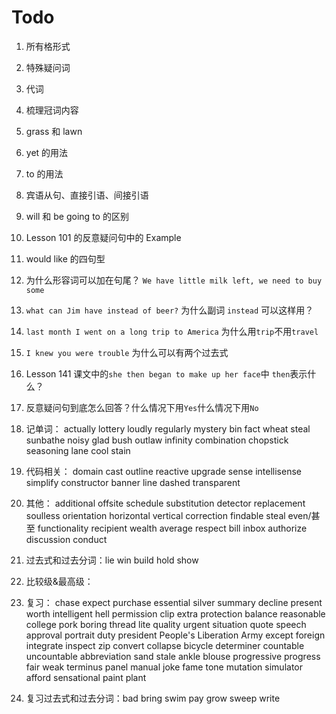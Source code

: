 # Todo

1. 所有格形式

2. 特殊疑问词

3. 代词

4. 梳理冠词内容

5. grass 和 lawn

6. yet 的用法

7. to 的用法

8. 宾语从句、直接引语、间接引语

9. will 和 be going to 的区别

10. Lesson 101 的反意疑问句中的 Example

11. would like 的四句型

12. 为什么形容词可以加在句尾？ `We have little milk left, we need to buy some`

13. `what can Jim have instead of beer?` 为什么副词 `instead` 可以这样用？

14. `last month I went on a long trip to America` 为什么用`trip`不用`travel`

15. `I knew you were trouble` 为什么可以有两个过去式

16. Lesson 141 课文中的`she then began to make up her face`中 `then`表示什么？

17. 反意疑问句到底怎么回答？什么情况下用`Yes`什么情况下用`No`

18. 记单词： actually lottery loudly regularly mystery bin fact wheat steal sunbathe noisy glad bush outlaw infinity combination chopstick seasoning lane cool stain

19. 代码相关： domain cast outline reactive upgrade sense intellisense simplify constructor banner line dashed transparent

20. 其他： additional offsite schedule substitution detector replacement soulless orientation horizontal vertical correction findable steal even/甚至 functionality recipient wealth average respect bill inbox authorize discussion conduct

21. 过去式和过去分词：lie win build hold show

22. 比较级&最高级：

23. 复习： chase expect purchase essential silver summary decline present worth intelligent hell permission clip extra protection balance reasonable college pork boring thread lite quality urgent situation quote speech approval portrait duty president People's Liberation Army except foreign integrate inspect zip convert collapse bicycle determiner countable uncountable abbreviation sand stale ankle blouse progressive progress fair weak terminus panel manual joke fame tone mutation simulator afford sensational paint plant

24. 复习过去式和过去分词：bad bring swim pay grow sweep write
